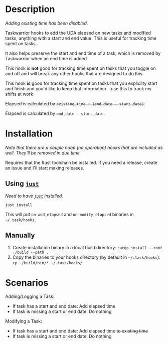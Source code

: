 # Description

_Adding existing time has been disabled._

Taskwarrior hooks to add the UDA elapsed on new tasks and modified tasks, anything with a start and end value. This is useful for tracking time spent on tasks.

It also helps preserve the start and end time of a task, which is removed by Taskwarrior when an end time is added.

This hook is **not** good for tracking time spent on tasks that you toggle on and off and will break any other hooks that are designed to do this.

This hook **is** good for tracking time spent on tasks that you explicilty start and finish and you'd like to keep that information. I use this to track my shifts at work.

~~Elapsed is calculated by `existing_time + (end_date - start_date)`.~~

Elapsed is calculated by `end_date - start_date`.

# Installation

_Note that there are a couple noop (no operation) hooks that are included as well. They'll be removed in due time._

Requires that the Rust toolchain be installed. If you need a release, create an issue and I'll start making releases.

## Using [`just`](https://github.com/casey/just)

_Need to have [`just`](https://github.com/casey/just) installed._

`just install`

This will put `on-add_elapsed` and `on-modify_elapsed` binaries in `~/.task/hooks`.

## Manually

1. Create installation binary in a local build directory: `cargo install --root ./build --path .`
1. Copy the binaries to your hooks directory (by default in `~/.task/hooks`): `cp ./build/bin/* ~/.task/hooks/`

# Scenarios

Adding/Logging a Task:

* If task has a start and end date: Add elapsed time
* If task is missing a start or end date: Do nothing

Modifying a Task:

* If task has a start and end date: Add elapsed time ~~to existing time~~
* If task is missing a start or end date: Do nothing
